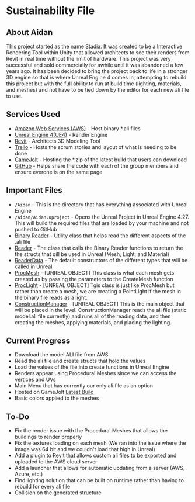 # Sustainability File

## About Aidan
This project started as the name Stadia. It was created to be a Interactive Rendering Tool within Unity that allowed architects to see their renders from Revit in real time without the limit of hardware. This project was very successful and sold commercially for awhile until it was abandoned a few years ago. It has been decided to bring the project back to life in a stronger 3D engine so that is where Unreal Engine 4 comes in, attempting to rebuild this project but with the full ability to run at build time (lighting, materials, and meshes) and not have to be tied down by the editor for each new ali file to use. 

## Services Used
- [Amazon Web Services (AWS)](https://aws.amazon.com) - Host binary *.ali files
- [Unreal Engine 4(UE4)](https://www.unrealengine.com/en-US/) - Render Engine
- [Revit](https://www.autodesk.com/products/revit/overview?term=1-YEAR&tab=subscription) - Architects 3D Modeling Tool
- [Trello](https://trello.com/en-US) - Hosts the scrum stories and layout of what is needing to be done
- [GameJolt](https://gamejolt.com) - Hosting the *.zip of the latest build that users can download
- [GitHub](https://github.com) - Helps share the code with each of the group members and ensure everone is on the same page

## Important Files
- `/Aidan` - This is the directory that has everything associated with Unreal Engine
- `/Aidan/Aidan.uproject` - Opens the Unreal Project in Unreal Engine 4.27. This will build the required files that are loaded by your machine and not pushed to GitHub
- [Binary Reader](Aidan/Source/Aidan/Private/BinaryReader.cpp) - Utility class that helps read the different aspects of the .ali file
- [Reader](Aidan/Source/Aidan/Private/Reader.cpp) - The class that calls the Binary Reader functions to return the the structs that qill be used in Unreal (Mesh, Light, and Material)
- [ReaderData](Aidan/Source/Aidan/Private/ReaderData.cpp) - The default constructors of the different types that will be called in Unreal
- [ProcMesh](Aidan/Source/Aidan/Private/ProcMesh.cpp) - [UNREAL OBJECT] This class is what each mesh gets created as by passing the parameters to the CreateMesh function
- [ProcLight](Aidan/Source/Aidan/Private/ProcLight.cpp) - [UNREAL OBJECT] Tgis class is just like ProcMesh but rather than create a mesh, we are creating a PointLight if the mesh in the binary file reads as a light. 
- [ConstructionManager](Aidan/Source/Aidan/Private/ConstructionManager.cpp) - [UNREAL OBJECT] This is the main object that will be placed in the level. ConstructionManager reads the ali file (static model.ali file currently) and runs all of the reading data, and then creating the meshes, applying materials, and placing the lighting. 

## Current Progress
- Download the model.ALI file from AWS
- Read the ali file and create structs that hold the values
- Load the values of the file into create functions in Unreal Engine 
- Renders appear using Procedural Meshes since we can access the vertices and UVs
- Main Menu that has currently our only ali file as an option
- Hosted on GameJolt [Latest Build](https://gamejolt.com/games/aidan-interactive-rendering/703091)
- Basic colors applied to the meshes

## To-Do
- Fix the render issue with the Procedural Meshes that allows the buildings to render properly
- Fix the textures loading on each mesh (We ran into the issue where the image was 64 bit and we couldn't load that high in Unreal)
- Add a plugin to Revit that allows custom ali files to be exported and uploaded to the AWS cloud server
- Add a launcher that allows for automatic updating from a server (AWS, Azure, etc.)
- Find lighting solution that can be built on runtime rather than having to rebuild for every ali file
- Collision on the generated structure
